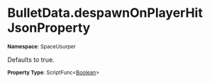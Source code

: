 # BulletData.despawnOnPlayerHit JsonProperty

<small>**Namespace**: SpaceUsurper</small>

Defaults to true.

<small>**Property Type**: ScriptFunc&lt;[Boolean](https://docs.microsoft.com/en-us/dotnet/api/system.boolean?view=netframework-4.5)&gt;</small>

